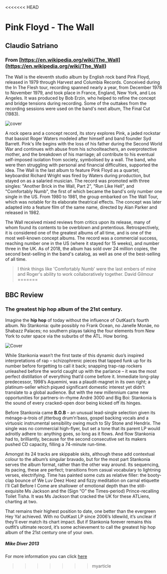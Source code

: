 <<<<<<< HEAD
# Pink Floyd - The Wall
## Claudio Satriano
### From [https://en.wikipedia.org/wiki/The_Wall](https://en.wikipedia.org/wiki/The_Wall)

The Wall is the eleventh studio album by English rock band Pink Floyd, released
in 1979 through Harvest and Columbia Records. Conceived during the In The Flesh
tour, recording spanned nearly a year, from December 1978 to November 1979, and
took place in France, England, New York, and Los Angeles. It was produced by Bob
Erzin, who helped to refine the concept and bridge tensions during recording.
Some of the outtakes from the recording sessions were used on the band's next
album, The Final Cut (1983).

![cover](https://upload.wikimedia.org/wikipedia/en/1/13/PinkFloydWallCoverOriginalNoText.jpg)

A rock opera and a concept record, its story explores Pink, a jaded rockstar
that bassist Roger Waters modeled after himself and band founder Syd Barrett.
Pink's life begins with the loss of his father during the Second World War and
continues with abuse from his schoolteachers, an overprotective mother, and the
breakdown of his marriage; all contribute to his eventual self-imposed isolation
from society, symbolised by a wall. The band, who were then struggling with
personal and financial difficulties, supported the idea. The Wall is the last
album to feature Pink Floyd as a quartet; keyboardist Richard Wright was fired
by Waters during production, but stayed on as a salaried musician. The record
was promoted with three singles: "Another Brick in the Wall, Part 2", "Run Like
Hell", and "Comfortably Numb", the first of which became the band's only number
one single in the US. From 1980 to 1981, the group embarked on The Wall Tour,
which was notable for its elaborate theatrical effects. The concept was later
adapted into a feature film of the same name, directed by Alan Parker and
released in 1982.

The Wall received mixed reviews from critics upon its release, many of whom
found its contents to be overblown and pretentious. Retrospectively, it is
considered one of the greatest albums of all time, and is one of the most
well-known concept albums. The record was a commercial success, reaching number
one in the US (where it stayed for 15 weeks), and number three in the UK. As of
2018, the album has sold over 24 million copies, the second best-selling in the
band's catalog, as well as one of the best-selling of all time.

> I think things like 'Comfortably Numb' were the last embers of mine and
> Roger's ability to work collaboratively together. David Gilmour
=======
## BBC Review

### The greatest hip hop album of the 21st century.

Imagine the **hip hop** of today without the influence of OutKast’s fourth album. No Stankonia: quite possibly no Frank Ocean, no Janelle Monáe, 
no Shabazz Palaces; no southern playas taking the four elements from New York to outer space via the suburbs of the ATL. How boring.

![Cover](https://m.media-amazon.com/images/W/IMAGERENDERING_521856-T1/images/I/81NfayQcQgL._SX355_.jpg)

While Stankonia wasn’t the first taste of this dynamic duo’s inspired interpretations of rap – schizophrenic pieces that tapped funk up for 
its number before forgetting to call it back; snapping trap-rap rockers unleashed before the world caught up with the parlance – it was the 
most perfect distillation of everything that’d come before it. Immediate long-play predecessor, 1998’s Aquemini, was a plaudit-magnet in its
own right; a platinum-seller which piqued significant domestic interest yet didn’t translate to a global audience. But with the new millennium
came new opportunities for partners-in-rhyme André 3000 and Big Boi: Stankonia is the sound of every cracked-open door being kicked off its hinges.

Before Stankonia came **B.O.B** – an unusual lead-single selection given its ménage-a-trois of jitterbug drum’n’bass, gospel backing vocals and a
virtuosic instrumental sensibility owing much to Sly Stone and Hendrix. The single was no commercial high-flyer, but set a tone that its parent
LP would adroitly adhere to: anything goes, so long as it flows. And flow Stankonia had to, brilliantly, because for the second consecutive set
its makers pushed CD capacity, filling a 74-minute run-time.

Amongst its 24 tracks are skippable skits, although these add contextual colour to the album’s singular bravado, but for the most part Stankonia
serves the album format, rather than the other way around. Its sequencing, its pacing, these are perfect; transitions from casual vocabulary to
lightning verses, electrifying. Time has painted some cuts as relative filler: the booty-clap bounce of We Luv Deez Hoez and fizzy meditation on
carnal etiquette I’ll Call Before I Come are shallower of emotional depth than the still-exquisite Ms Jackson and the (Sign “O” the Times-period)
Prince-recalling Toilet Tisha. It was Ms Jackson that cracked the UK for these ATLiens, charting at two.

That remains their highest position to date, one better than the evergreen Hey Ya! achieved. With no OutKast LP since 2006’s Idlewild, it’s unclear
if they’ll ever match its chart impact. But if Stankonia forever remains this outfit’s ultimate record, it’s some achievement to call the greatest
hip hop album of the 21st century one of your own.

##### Mike Diver 2013
For more information you can click [here](https://www.bbc.co.uk/music/reviews/v5m5/)
>>>>>>> myarticle
